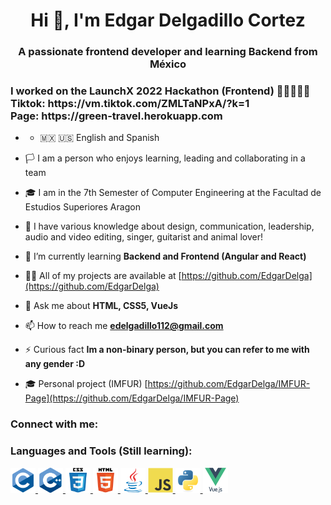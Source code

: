 <h1 align="center">Hi 👋, I'm Edgar Delgadillo Cortez</h1>
<h3 align="center">A passionate frontend developer and learning Backend from México</h3>

<h3 align="start">I worked on the LaunchX 2022 Hackathon (Frontend)  👷🏼👷🏼‍♀️   <br> Tiktok: https://vm.tiktok.com/ZMLTaNPxA/?k=1 <br> Page: https://green-travel.herokuapp.com </h3> 


- - 🇲🇽 🇺🇸 English and Spanish

- 🏳️ I am a person who enjoys learning, leading and collaborating in a team 

- 🎓 I am in the 7th Semester of Computer Engineering at the Facultad de Estudios Superiores Aragon

- 🎵 I have various knowledge about design, communication, leadership, audio and video editing, singer, guitarist and animal lover!

- 🌱 I’m currently learning **Backend and Frontend (Angular and React)**

- 👨‍💻 All of my projects are available at [https://github.com/EdgarDelga](https://github.com/EdgarDelga)

- 💬 Ask me about **HTML, CSS5, VueJs**

- 📫 How to reach me **edelgadillo112@gmail.com**

- ⚡ Curious fact **Im a non-binary person, but you can refer to me with any gender :D**

- 🎓 Personal project (IMFUR) [https://github.com/EdgarDelga/IMFUR-Page](https://github.com/EdgarDelga/IMFUR-Page)

<h3 align="left">Connect with me:</h3>
<p align="left">
</p>

<h3 align="left">Languages and Tools (Still learning):</h3>
<p align="left"> <a href="https://www.cprogramming.com/" target="_blank" rel="noreferrer"> <img src="https://raw.githubusercontent.com/devicons/devicon/master/icons/c/c-original.svg" alt="c" width="40" height="40"/> </a> <a href="https://www.w3schools.com/cpp/" target="_blank" rel="noreferrer"> <img src="https://raw.githubusercontent.com/devicons/devicon/master/icons/cplusplus/cplusplus-original.svg" alt="cplusplus" width="40" height="40"/> </a> <a href="https://www.w3schools.com/css/" target="_blank" rel="noreferrer"> <img src="https://raw.githubusercontent.com/devicons/devicon/master/icons/css3/css3-original-wordmark.svg" alt="css3" width="40" height="40"/> </a> <a href="https://www.w3.org/html/" target="_blank" rel="noreferrer"> <img src="https://raw.githubusercontent.com/devicons/devicon/master/icons/html5/html5-original-wordmark.svg" alt="html5" width="40" height="40"/> </a> <a href="https://www.java.com" target="_blank" rel="noreferrer"> <img src="https://raw.githubusercontent.com/devicons/devicon/master/icons/java/java-original.svg" alt="java" width="40" height="40"/> </a> <a href="https://developer.mozilla.org/en-US/docs/Web/JavaScript" target="_blank" rel="noreferrer"> <img src="https://raw.githubusercontent.com/devicons/devicon/master/icons/javascript/javascript-original.svg" alt="javascript" width="40" height="40"/> </a> <a href="https://www.python.org" target="_blank" rel="noreferrer"> <img src="https://raw.githubusercontent.com/devicons/devicon/master/icons/python/python-original.svg" alt="python" width="40" height="40"/> </a> <a href="https://vuejs.org/" target="_blank" rel="noreferrer"> <img src="https://raw.githubusercontent.com/devicons/devicon/master/icons/vuejs/vuejs-original-wordmark.svg" alt="vuejs" width="40" height="40"/> </a> </p>
